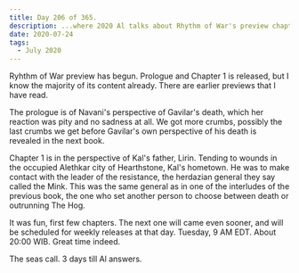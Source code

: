```yaml
---
title: Day 206 of 365.
description: ...where 2020 Al talks about Rhythm of War's preview chapters.
date: 2020-07-24
tags:
  - July 2020
---
```


Ryhthm of War preview has begun. Prologue and Chapter 1 is released, but I know the majority of its content already. There are earlier previews that I have read. 

The prologue is of Navani's perspective of Gavilar's death, which her reaction was pity and no sadness at all. We got more crumbs, possibly the last crumbs we get before Gavilar's own perspective of his death is revealed in the next book. 

Chapter 1 is in the perspective of Kal's father, Lirin. Tending to wounds in the occupied Alethkar city of Hearthstone, Kal's hometown. He was to make contact with the leader of the resistance, the herdazian general they say called the Mink. This was the same general as in one of the interludes of the previous book, the one who set another person to choose between death or outrunning The Hog.

It was fun, first few chapters. The next one will came even sooner, and will be scheduled for weekly releases at that day. Tuesday, 9 AM EDT. About 20:00 WIB. Great time indeed.

The seas call. 3 days till Al answers.

